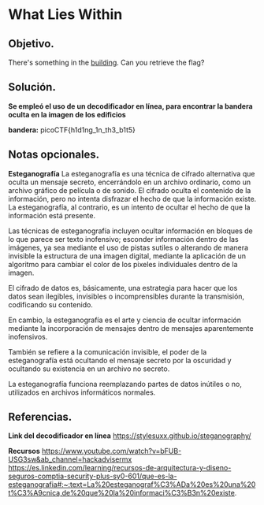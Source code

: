 # What Lies Within

## Objetivo.

There's something in the [building](https://jupiter.challenges.picoctf.org/static/011955b303f293d60c8116e6a4c5c84f/buildings.png). Can you retrieve the flag?

## Solución.

**Se empleó el uso de un decodificador en línea, para encontrar la bandera oculta en la imagen de los edificios**

**bandera:** picoCTF{h1d1ng_1n_th3_b1t5}

## Notas opcionales.

**Esteganografía**
La esteganografía es una técnica de cifrado alternativa que oculta un mensaje secreto, encerrándolo en un archivo ordinario, como un archivo gráfico de película o de sonido. 
El cifrado oculta el contenido de la información, pero no intenta disfrazar el hecho de que la información existe. La esteganografía, al contrario, es un intento de ocultar el hecho de que la información está presente. 

Las técnicas de esteganografía incluyen ocultar información en bloques de lo que parece ser texto inofensivo; esconder información dentro de las imágenes, ya sea mediante el uso de pistas sutiles o alterando de manera invisible la estructura de una imagen digital, mediante la aplicación de un algoritmo para cambiar el color de los pixeles individuales dentro de la imagen.

El cifrado de datos es, básicamente, una estrategia para hacer que los datos sean ilegibles, invisibles o incomprensibles durante la transmisión, codificando su contenido. 

En cambio, la esteganografía es el arte y ciencia de ocultar información mediante la incorporación de mensajes dentro de mensajes aparentemente inofensivos. 

También se refiere a la comunicación invisible, el poder de la esteganografía está ocultando el mensaje secreto por la oscuridad y ocultando su existencia en un archivo no secreto. 

La esteganografía funciona reemplazando partes de datos inútiles o no, utilizados en archivos informáticos normales.

## Referencias.

**Link del decodificador en línea**
https://stylesuxx.github.io/steganography/

**Recursos**
https://www.youtube.com/watch?v=bFUB-USG3sw&ab_channel=hackadvisermx
https://es.linkedin.com/learning/recursos-de-arquitectura-y-diseno-seguros-comptia-security-plus-sy0-601/que-es-la-esteganografia#:~:text=La%20esteganograf%C3%ADa%20es%20una%20t%C3%A9cnica,de%20que%20la%20informaci%C3%B3n%20existe.
